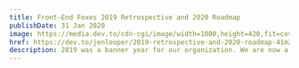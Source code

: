 ```yaml
---
title: Front-End Foxes 2019 Retrospective and 2020 Roadmap
publishDate: 31 Jan 2020
image: https://media.dev.to/cdn-cgi/image/width=1000,height=420,fit=cover,gravity=auto,format=auto/https%3A%2F%2Fdev-to-uploads.s3.amazonaws.com%2Fi%2Foj8elvxh9266thz94qbl.jpg
href: https://dev.to/jenlooper/2019-retrospective-and-2020-roadmap-41m2
description: 2019 was a banner year for our organization. We are now a 501(c)(3) public tax-exempt nonprofit and we are here to serve our community! In this article, I’ll outline the work we did in 2019, the lessons we learned, and where we hope to go in 2020.
---  
```

